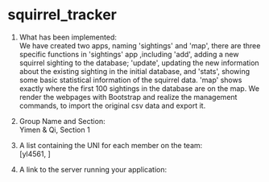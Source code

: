 # squirrel_tracker
1. What has been implemented:  
  We have created two apps, naming 'sightings' and 'map', there are three specific functions in 'sightings' app ,including 'add', adding a new squirrel sighting to the database; 'update', updating the new information about the existing sighting in the initial database, and 'stats', showing some basic statistical information of the squirrel data. 'map' shows exactly where the first 100 sightings in the database are on the map. We render the webpages with Bootstrap and realize the management commands, to import the original csv data and export it.
  
2. Group Name and Section:  
  Yimen & Qi, Section 1

3. A list containing the UNI for each member on the team:  
  [yl4561, ]
  
4. A link to the server running your application:  
